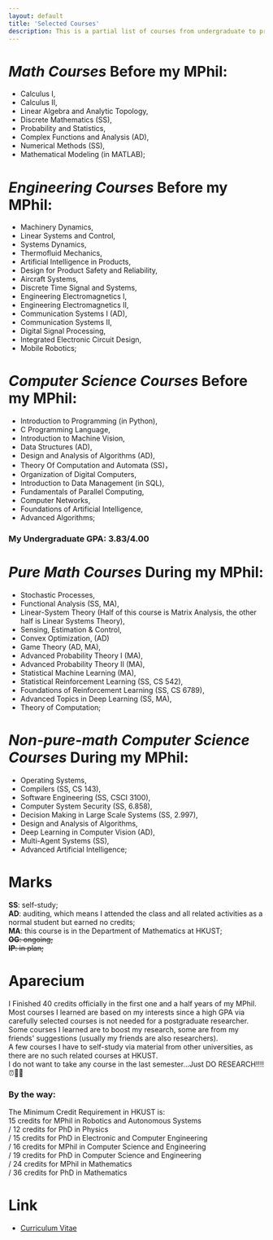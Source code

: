 ```yaml
---
layout: default
title: 'Selected Courses'
description: This is a partial list of courses from undergraduate to present.
---
```


# *Math Courses* Before my MPhil:  
- Calculus I,  
- Calculus II,  
- Linear Algebra and Analytic Topology,  
- Discrete Mathematics (SS),  
- Probability and Statistics,  
- Complex Functions and Analysis (AD),  
- Numerical Methods (SS),  
- Mathematical Modeling (in MATLAB);

# *Engineering Courses* Before my MPhil:  
- Machinery Dynamics,  
- Linear Systems and Control,  
- Systems Dynamics,  
- Thermofluid Mechanics,  
- Artificial Intelligence in Products,  
- Design for Product Safety and Reliability,  
- Aircraft Systems,  
- Discrete Time Signal and Systems,  
- Engineering Electromagnetics I,  
- Engineering Electromagnetics II,  
- Communication Systems I (AD),  
- Communication Systems II,  
- Digital Signal Processing,  
- Integrated Electronic Circuit Design,  
- Mobile Robotics;

# *Computer Science Courses* Before my MPhil:  
- Introduction to Programming (in Python),    
- C Programming Language,  
- Introduction to Machine Vision,  
- Data Structures (AD),  
- Design and Analysis of Algorithms (AD),  
- Theory Of Computation and Automata (SS)，  
- Organization of Digital Computers,  
- Introduction to Data Management (in SQL),  
- Fundamentals of Parallel Computing,  
- Computer Networks,  
- Foundations of Artificial Intelligence,  
- Advanced Algorithms;

### My Undergraduate GPA: 3.83/4.00  

# *Pure Math Courses* During my MPhil:  
- Stochastic Processes,  
- Functional Analysis (SS, MA),  
- Linear-System Theory (Half of this course is Matrix Analysis, the other half is Linear Systems Theory),  
- Sensing, Estimation & Control,  
- Convex Optimization, (AD)  
- Game Theory (AD, MA),  
- Advanced Probability Theory I (MA),  
- Advanced Probability Theory II (MA),  
- Statistical Machine Learning (MA),  
- Statistical Reinforcement Learning (SS, CS 542),  
- Foundations of Reinforcement Learning (SS, CS 6789),  
- Advanced Topics in Deep Learning (SS, MA),  
- Theory of Computation;

# *Non-pure-math Computer Science Courses* During my MPhil:   
- Operating Systems,  
- Compilers (SS, CS 143),  
- Software Engineering (SS, CSCI 3100),  
- Computer System Security (SS, 6.858),  
- Decision Making in Large Scale Systems (SS, 2.997),  
- Design and Analysis of Algorithms,  
- Deep Learning in Computer Vision (AD),  
- Multi-Agent Systems (SS),  
- Advanced Artificial Intelligence;

# Marks  
__SS__: self-study;  
__AD__: auditing, which means I attended the class and all related activities as a normal student but earned no credits;  
__MA__: this course is in the Department of Mathematics at HKUST;  
~~__OG__: ongoing;~~  
~~__IP__: in plan;~~

# Aparecium
I Finished 40 credits officially in the first one and a half years of my MPhil.  
Most courses I learned are based on my interests since a high GPA via carefully selected courses is not needed for a postgraduate researcher.  
Some courses I learned are to boost my research, some are from my friends' suggestions (usually my friends are also researchers).  
A few courses I have to self-study via material from other universities, as there are no such related courses at HKUST.  
I do not want to take any course in the last semester...Just DO RESEARCH!!!!⏰🏃‍♂️  

### By the way:  
The Minimum Credit Requirement in HKUST is:   
15 credits for MPhil in Robotics and Autonomous Systems  
/ 12 credits for PhD in Physics  
/ 15 credits for PhD in Electronic and Computer Engineering  
/ 16 credits for MPhil in Computer Science and Engineering  
/ 19 credits for PhD in Computer Science and Engineering  
/ 24 credits for MPhil in Mathematics  
/ 36 credits for PhD in Mathematics

# Link
- [Curriculum Vitae](https://github.com/klyw1998/LiangyaweiKuang/blob/gh-pages/cv.pdf)
